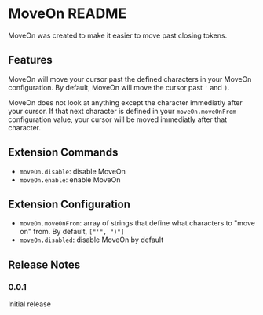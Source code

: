 # MoveOn README

MoveOn was created to make it easier to move past closing tokens.

## Features

MoveOn will move your cursor past the defined characters in your MoveOn configuration. By default, MoveOn will move the cursor past `'` and `)`.

MoveOn does not look at anything except the character immediatly after your cursor. If that next character is defined in your `moveOn.moveOnFrom` configuration value, your cursor will be moved immediatly after that character.

## Extension Commands

* `moveOn.disable`: disable MoveOn
* `moveOn.enable`: enable MoveOn

## Extension Configuration

* `moveOn.moveOnFrom`: array of strings that define what characters to "move on" from. By default, `["'", ")"]`
* `moveOn.disabled`: disable MoveOn by default

## Release Notes

### 0.0.1

Initial release
